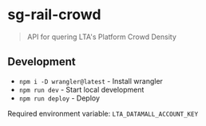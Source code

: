 # sg-rail-crowd

> API for quering LTA's Platform Crowd Density

## Development

- `npm i -D wrangler@latest` - Install wrangler
- `npm run dev` - Start local development
- `npm run deploy` - Deploy

Required environment variable: `LTA_DATAMALL_ACCOUNT_KEY`